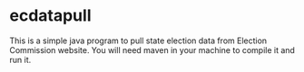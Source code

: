 # ecdatapull
This is a simple java program to pull state election data from Election Commission website. You will need maven in your machine to compile it and run it.
